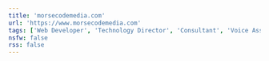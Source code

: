 ```yaml
---
title: 'morsecodemedia.com'
url: 'https://www.morsecodemedia.com'
tags: ['Web Developer', 'Technology Director', 'Consultant', 'Voice Assistants', 'Interactive Touch Panels', 'Email Development', 'Digitial Strategy', 'Healthcare', 'B2B', 'B2C', 'VueJS', 'NuxtJS', 'Javascript', 'PHP', 'MySQL', 'HTML', 'CSS']
nsfw: false
rss: false
---
```

